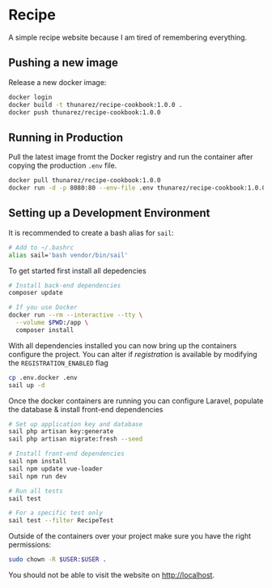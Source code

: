 # Recipe
A simple recipe website because I am tired of remembering everything.

## Pushing a new image
Release a new docker image:

```bash
docker login
docker build -t thunarez/recipe-cookbook:1.0.0 .
docker push thunarez/recipe-cookbook:1.0.0
```

## Running in Production
Pull the latest image fromt the Docker registry and run the container  after copying the production `.env` file.

```bash
docker pull thunarez/recipe-cookbook:1.0.0
docker run -d -p 8080:80 --env-file .env thunarez/recipe-cookbook:1.0.0
```

## Setting up a Development Environment
It is recommended to create a bash alias for `sail`:
```bash
# Add to ~/.bashrc
alias sail='bash vendor/bin/sail'
```

To get started first install all depedencies

```bash
# Install back-end dependencies
composer update

# If you use Docker
docker run --rm --interactive --tty \
  --volume $PWD:/app \
  composer install
```

With all dependencies installed you can now bring up the containers configure the project. You can alter if *registration* is available by modifying the `REGISTRATION_ENABLED` flag

```bash
cp .env.docker .env
sail up -d
```

Once the docker containers are running you can configure Laravel, populate the database & install front-end dependencies

```bash
# Set up application key and database
sail php artisan key:generate
sail php artisan migrate:fresh --seed

# Install front-end dependencies
sail npm install
sail npm update vue-loader
sail npm run dev

# Run all tests
sail test

# For a specific test only
sail test --filter RecipeTest
```

Outside of the containers over your project make sure you have the right permissions:

```bash
sudo chown -R $USER:$USER .
```

You should not be able to visit the website on [http://localhost](http://localhost).
